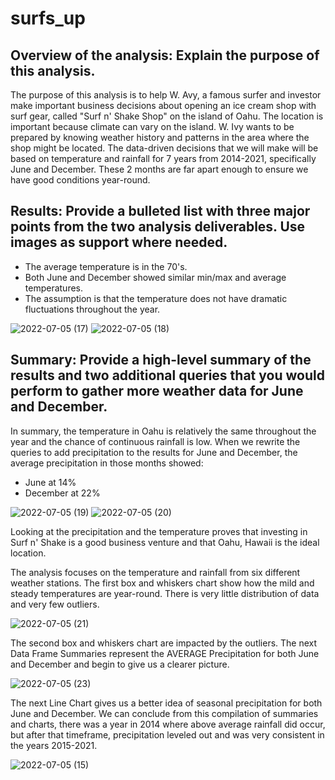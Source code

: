 # surfs_up

## Overview of the analysis: Explain the purpose of this analysis.
The purpose of this analysis is to help W. Avy, a famous surfer and investor make important business decisions about opening an ice cream shop with surf gear, called "Surf n' Shake Shop" on the island of Oahu. The location is important because climate can vary on the island. W. Ivy wants to be prepared by knowing weather history and patterns in the area where the shop might be located. The data-driven decisions that we will make will be based on temperature and rainfall for 7 years from 2014-2021, specifically June and December. These 2 months are far apart enough to ensure we have good conditions year-round.




## Results: Provide a bulleted list with three major points from the two analysis deliverables. Use images as support where needed.
-	The average temperature is in the 70's.
-	Both June and December showed similar min/max and average temperatures.
-	The assumption is that the temperature does not have dramatic fluctuations throughout the year.

![2022-07-05 (17)](https://user-images.githubusercontent.com/103701561/177446125-b4dd3ec7-d007-4102-a8f3-c62f1dc0b7c0.png)
![2022-07-05 (18)](https://user-images.githubusercontent.com/103701561/177446158-6d8cd748-c964-46dc-a391-537adbee8bde.png)



## Summary: Provide a high-level summary of the results and two additional queries that you would perform to gather more weather data for June and December.
In summary, the temperature in Oahu is relatively the same throughout the year and the chance of continuous rainfall is low. When we rewrite the queries to add precipitation to the results for June and December, the average precipitation in those months showed:


-	June at 14%
-	December at 22%

![2022-07-05 (19)](https://user-images.githubusercontent.com/103701561/177446196-be119357-4b6d-4422-afa5-14b4ace8581b.png)
![2022-07-05 (20)](https://user-images.githubusercontent.com/103701561/177446251-21e93916-3d59-414e-8f8d-28d0b865e31b.png)



Looking at the precipitation and the temperature proves that investing in Surf n' Shake is a good business venture and that Oahu, Hawaii is the ideal location.




The analysis focuses on the temperature and rainfall from six different weather stations.
The first box and whiskers chart show how the mild and steady temperatures are year-round. There is very little distribution of data and very few outliers.


![2022-07-05 (21)](https://user-images.githubusercontent.com/103701561/177446279-696e8616-4c3a-432d-91dc-3833b432309e.png)



The second box and whiskers chart are impacted by the outliers. 
The next Data Frame Summaries represent the AVERAGE Precipitation for both June and December and begin to give us a clearer picture.


![2022-07-05 (23)](https://user-images.githubusercontent.com/103701561/177446344-b6635ca5-2578-456b-b8b0-f19a20f4b62f.png)



The next Line Chart gives us a better idea of seasonal precipitation for both June and December. We can conclude from this compilation of summaries and charts, there was a year in 2014 where above average rainfall did occur, but after that timeframe, precipitation leveled out and was very consistent in the years 2015-2021.


![2022-07-05 (15)](https://user-images.githubusercontent.com/103701561/177446370-83f1c939-2f94-461b-a47a-bc3ffcae0a65.png)


